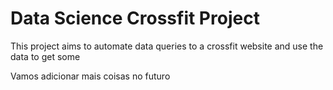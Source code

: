 # Data Science Crossfit Project


This project aims to automate data queries to a crossfit website and use the data to get some 

Vamos adicionar mais coisas no futuro
